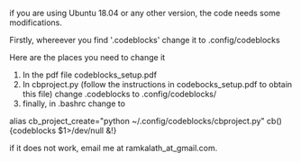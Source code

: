 if you are using Ubuntu 18.04 or any other version, the code needs some modifications.

Firstly, whereever you find '.codeblocks' change it to .config/codeblocks

Here are the places you need to change it
1) In the pdf file codeblocks_setup.pdf
2) In cbproject.py (follow the instructions in codebocks_setup.pdf to obtain this file) change .codeblocks to .config/codeblocks/
3) finally, in .bashrc change to 

  alias cb_project_create="python ~/.config/codeblocks/cbproject.py"
  cb(){codeblocks $1>/dev/null &!}
  
  if it does not work, email me at ramkalath_at_gmail.com.
